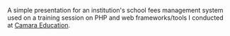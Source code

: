 A simple presentation for an institution's school fees management system used on a training session on PHP and web frameworks/tools I conducted at [Camara Education](http://camara.org/).
